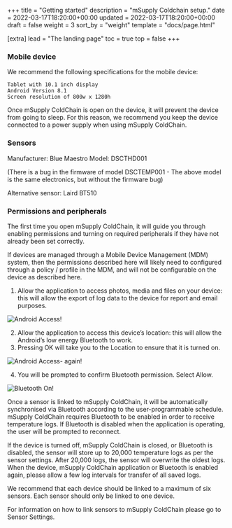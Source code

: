 +++
title = "Getting started"
description = "mSupply Coldchain setup."
date = 2022-03-17T18:20:00+00:00
updated = 2022-03-17T18:20:00+00:00
draft = false
weight = 3
sort_by = "weight"
template = "docs/page.html"

[extra]
lead = "The landing page"
toc = true
top = false
+++


### Mobile device

We recommend the following specifications for the mobile device:

    Tablet with 10.1 inch display
    Android Version 8.1
    Screen resolution of 800w x 1280h

Once mSupply ColdChain is open on the device, it will prevent the device from going to sleep. For this reason, we recommend you keep the device connected to a power supply when using mSupply ColdChain.

### Sensors

Manufacturer: Blue Maestro Model: DSCTHD001

(There is a bug in the firmware of model DSCTEMP001 - The above model is the same electronics, but without the firmware bug)

Alternative sensor: Laird BT510

### Permissions and peripherals

The first time you open mSupply ColdChain, it will guide you through enabling permissions and turning on required peripherals if they have not already been set correctly.

If devices are managed through a Mobile Device Management (MDM) system, then the permissions described here will likely need to configured through a policy / profile in the MDM, and will not be configurable on the device as described here.

1. Allow the application to access photos, media and files on your device: this will allow the export of log data to the device for report and email purposes.

![Android Access!](/coldchain/introduction/images/allow_coldchain_access.png)

2. Allow the application to access this device’s location: this will allow the Android’s low energy Bluetooth to work.
3. Pressing OK will take you to the Location to ensure that it is turned on.

![Android Access- again!](/coldchain/introduction/images/allow_coldchain_access_more.png)

4. You will be prompted to confirm Bluetooth permission. Select Allow.

![Bluetooth On!](/coldchain/introduction/images/bluetooth_on.png)


Once a sensor is linked to mSupply ColdChain, it will be automatically synchronised via Bluetooth according to the user-programmable schedule. mSupply ColdChain requires Bluetooth to be enabled in order to receive temperature logs. If Bluetooth is disabled when the application is operating, the user will be prompted to reconnect.


If the device is turned off, mSupply ColdChain is closed, or Bluetooth is disabled, the sensor will store up to 20,000 temperature logs as per the sensor settings. After 20,000 logs, the sensor will overwrite the oldest logs. When the device, mSupply ColdChain application or Bluetooth is enabled again, please allow a few log intervals for transfer of all saved logs.


We recommend that each device should be linked to a maximum of six sensors. Each sensor should only be linked to one device.

For information on how to link sensors to mSupply ColdChain please go to Sensor Settings. 
